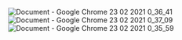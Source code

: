 ![Document - Google Chrome 23 02 2021 0_36_41](https://user-images.githubusercontent.com/78727286/108754361-08d69680-7570-11eb-95cc-0cf84d6b6046.png)
![Document - Google Chrome 23 02 2021 0_37_09](https://user-images.githubusercontent.com/78727286/108754380-0e33e100-7570-11eb-8168-a7843ede907d.png)
![Document - Google Chrome 23 02 2021 0_35_59](https://user-images.githubusercontent.com/78727286/108754383-0f650e00-7570-11eb-8e51-33e92bbff87b.png)
